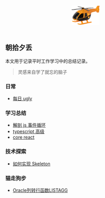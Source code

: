 
<div align="center">
  <br/>
  <span style="font-size: 36px"><img height="60px" src="./images/helicopter.png"/></span>
  <br />
  <br/>
</div>

## 朝拾夕丢

本文用于记录平时工作学习中的总结记录。

> 灵感来自学了就忘的脑子

### 日常

* [每日 ugly](/docs/ugly.md)
### 学习总结

* [解剖 js 事件循环](https://github.com/ls365882248/blog/issues/2)
* [typescript 高级](https://github.com/ls365882248/blog/issues/9)
* [core react](https://github.com/ls365882248/blog/issues/10)

### 技术探索

* [如何实现 Skeleton](https://github.com/ls365882248/blog/issues/1)

### 猫走狗步

* [Oracle列转行函数LISTAGG](https://github.com/ls365882248/blog/issues/6)

